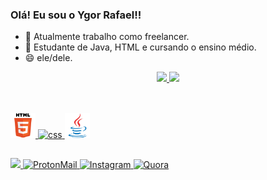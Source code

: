 ### Olá! Eu sou o Ygor Rafael!!

- 🔭 Atualmente trabalho como freelancer.
- 🌱 Estudante de Java, HTML e cursando o ensino médio.
- 😄 ele/dele.
 
 <div align="center">
  <a href="https://github.com/YgorRafael12">
  <img height="180em" src="https://github-readme-stats.vercel.app/api?username=YgorRafael12&show_icons=true&theme=dracula&include_all_commits=true&count_private=true"/>
  <img height="180em" src="https://github-readme-stats.vercel.app/api/top-langs/?username=YgorRafael12&layout=compact&langs_count=7&theme=dracula"/>
</div>

 ##
 
<div style="display: inline_block"><br>
 <img src="https://raw.githubusercontent.com/devicons/devicon/master/icons/html5/html5-original-wordmark.svg" alt="html5" width="40" height="40"/>
 <img src="https://cdn.jsdelivr.net/gh/devicons/devicon/icons/css3/css3-original-wordmark.svg" alt="css" width="40" height="40">
 <img src="https://raw.githubusercontent.com/devicons/devicon/master/icons/java/java-original.svg" alt="java" width="40" height="40"/>
 </div>
 
 ##
 
 <div>
   <a href="https://www.linkedin.com/in/ygor-rafael-533bb2247/" target="_blank"> <img src="https://img.shields.io/badge/LinkedIn-0077B5?style=for-the-badge&logo=linkedin&logoColor=white alt=LinkedIn">
  <a href="YgorRafaelOficial@protonmail.com" target="_blank"> <img src="https://img.shields.io/badge/ProtonMail-8B89CC?style=for-the-badge&logo=protonmail&logoColor=white" alt="ProtonMail">
 <a href="https://www.instagram.com/zuykoihe/" target="_blank"> <img src="https://img.shields.io/badge/Instagram-E4405F?style=for-the-badge&logo=instagram&logoColor=white" alt="Instagram">
 <a href="https://pt.quora.com/profile/Zuykoihe" target="_blank"> <img src="https://img.shields.io/badge/Quora-%23B92B27.svg?&style=for-the-badge&logo=Quora&logoColor=white" alt="Quora"> 
</div>
